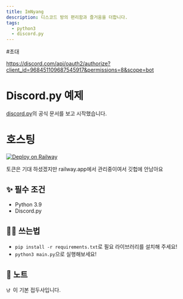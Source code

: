 ```yaml
---
title: ImNyang
description: 디스코드 방의 편리함과 즐거움을 더합니다.
tags:
  - python3
  - discord.py
---
```


#초대

https://discord.com/api/oauth2/authorize?client_id=968451109687545917&permissions=8&scope=bot

# Discord.py 예제

[discord.py](https://discordpy.readthedocs.io/en/stable/)의 공식 문서를 보고 시작했습니다.

# 호스팅

[![Deploy on Railway](https://railway.app/button.svg)](https://railway.app/new/template?template=https%3A%2F%2Fgithub.com%2Frailwayapp%2Fexamples%2Ftree%2Fmaster%2Fexamples%2Fdiscord-py&envs=DISCORD_TOKEN&DISCORD_TOKENDesc=Token+of+the+Discord+account+used)

토큰은 기대 하셨겠지만 railway.app에서 관리중이여서 깃헙에 안남아요

## ✨ 필수 조건

- Python 3.9
- Discord.py

## 💁‍♀️ 쓰는법

- `pip install -r requirements.txt`로 필요 라이브러리를 설치해 주세요!
- `python3 main.py`으로 실행해보세요!

## 📝 노트

`냥 `이 기본 접두사입니다.
